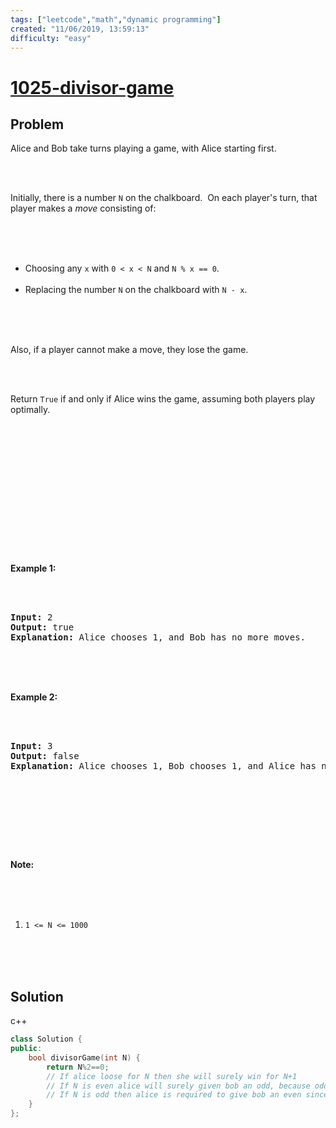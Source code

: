```yaml
---
tags: ["leetcode","math","dynamic programming"]
created: "11/06/2019, 13:59:13"
difficulty: "easy"
---
```


# [1025-divisor-game](https://leetcode.com/problems/divisor-game/)

## Problem
<div><p>Alice and Bob take turns playing a game, with Alice starting first.</p><br><br><p>Initially, there is a number <code>N</code>&nbsp;on the chalkboard.&nbsp; On each player's turn, that player makes a <em>move</em>&nbsp;consisting of:</p><br><br><ul><br>	<li>Choosing&nbsp;any <code>x</code> with <code>0 &lt; x &lt; N</code> and <code>N % x == 0</code>.</li><br>	<li>Replacing&nbsp;the number&nbsp;<code>N</code>&nbsp;on the chalkboard with <code>N - x</code>.</li><br></ul><br><br><p>Also, if a player cannot make a move, they lose the game.</p><br><br><p>Return <code>True</code> if and only if Alice wins the game, assuming both players play optimally.</p><br><br><p>&nbsp;</p><br><br><ol><br></ol><br><br><div><br><p><strong>Example 1:</strong></p><br><br><pre><strong>Input: </strong><span id="example-input-1-1">2</span><br><strong>Output: </strong><span id="example-output-1">true</span><br><strong>Explanation:</strong> Alice chooses 1, and Bob has no more moves.<br></pre><br><br><div><br><p><strong>Example 2:</strong></p><br><br><pre><strong>Input: </strong><span id="example-input-2-1">3</span><br><strong>Output: </strong><span id="example-output-2">false</span><br><strong>Explanation:</strong> Alice chooses 1, Bob chooses 1, and Alice has no more moves.<br></pre><br><br><p>&nbsp;</p><br><br><p><strong>Note:</strong></p><br><br><ol><br>	<li><code>1 &lt;= N &lt;= 1000</code></li><br></ol><br></div><br></div></div>

## Solution

c++
```c++
class Solution {
public:
    bool divisorGame(int N) {
        return N%2==0;
        // If alice loose for N then she will surely win for N+1
        // If N is even alice will surely given bob an odd, because odd have only one choice.
        // If N is odd then alice is required to give bob an even since divisor of odd is odd
    }
};
​
```
